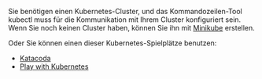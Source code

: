 Sie benötigen einen Kubernetes-Cluster, und das Kommandozeilen-Tool kubectl muss für die Kommunikation mit Ihrem Cluster konfiguriert sein. Wenn Sie noch keinen Cluster haben, können Sie ihn mit [Minikube](/docs/setup/minikube) erstellen.

Oder Sie können einen dieser Kubernetes-Spielplätze benutzen:
* [Katacoda](https://www.katacoda.com/courses/kubernetes/playground)
* [Play with Kubernetes](https://labs.play-with-k8s.com/)
